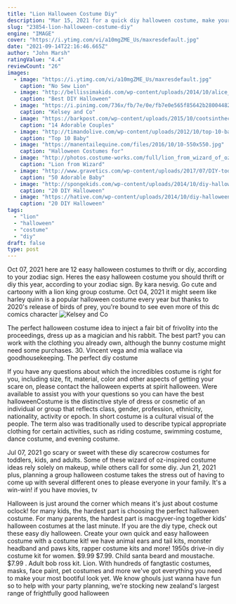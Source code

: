 ```yaml
---
title: "Lion Halloween Costume Diy"
description: "Mar 15, 2021 for a quick diy halloween costume, make your own stylish lace bunny ears created by gina michele.  With just a few basic supplies, namely the sequins, you can make ears for a cat, mouse, rabbit, lion, or dog costume. There's flexibility with how you craft the ears to suit your needs. Diy sequin animal ears from a bubbly life. 14 of 36. Diy"
slug: "23854-lion-halloween-costume-diy"
engine: "IMAGE"
cover: "https://i.ytimg.com/vi/a10mgZME_Us/maxresdefault.jpg"
date: "2021-09-14T22:16:46.665Z"
author: "John Marsh"
ratingValue: "4.4"
reviewCount: "26"
images:
  - image: "https://i.ytimg.com/vi/a10mgZME_Us/maxresdefault.jpg"
    caption: "No Sew Lion"
  - image: "http://bellissimakids.com/wp-content/uploads/2014/10/alice_in_wonderland_costume.png"
    caption: "Best DIY Halloween"
  - image: "https://i.pinimg.com/736x/fb/7e/0e/fb7e0e565f85642b28004482b007df3c.jpg"
    caption: "Kelsey and Co"
  - image: "https://barkpost.com/wp-content/uploads/2015/10/cootsinthecapital.jpg"
    caption: "14 Adorable Couples"
  - image: "http://timandolive.com/wp-content/uploads/2012/10/top-10-baby-halloween-costumes-turtle1.jpg"
    caption: "Top 10 Baby"
  - image: "https://manentailequine.com/files/2016/10/10-550x550.jpg"
    caption: "Halloween Costumes for"
  - image: "http://photos.costume-works.com/full/lion_from_wizard_of_oz1.jpg"
    caption: "Lion from Wizard"
  - image: "http://www.gravetics.com/wp-content/uploads/2017/07/DIY-toddler-Halloween-ghost-costume.jpg"
    caption: "50 Adorable Baby"
  - image: "http://spongekids.com/wp-content/uploads/2014/10/diy-halloween-mask-crafts/9-cardboard-gargoyle-mask.jpg"
    caption: "20 DIY Halloween"
  - image: "https://hative.com/wp-content/uploads/2014/10/diy-halloween-mask-crafts/6-alice-in-won-der-land-mask.jpg"
    caption: "20 DIY Halloween"
tags:
  - "lion"
  - "halloween"
  - "costume"
  - "diy"
draft: false
type: post
---
```


Oct 07, 2021 here are 12 easy halloween costumes to thrift or diy, according to your zodiac sign.  Heres the easy halloween costume you should thrift or diy this year, according to your zodiac sign. By kara nesvig. Go cute and cartoony with a lion king group costume. Oct 04, 2021 it might seem like harley quinn is a popular halloween costume every year  but thanks to 2020's release of birds of prey, you're bound to see even more of this dc comics character
![Kelsey and Co](https://i.pinimg.com/736x/fb/7e/0e/fb7e0e565f85642b28004482b007df3c.jpg "Kelsey and Co")

The perfect halloween costume idea to inject a fair bit of frivolity into the proceedings, dress up as a magician and his rabbit. The best part? you can work with the clothing you already own, although the bunny costume might need some purchases. 30. Vincent vega and mia wallace via goodhousekeeping. The perfect diy costume
<!--inArticleAds-->

<!--galleryOne-->

If you have any questions about which the incredibles costume is right for you, including size, fit, material, color and other aspects of getting your scare on, please contact the halloween experts at spirit halloween. Were available to assist you with your questions so you can have the best halloweenCostume is the distinctive style of dress or cosmetic of an individual or group that reflects class, gender, profession, ethnicity, nationality, activity or epoch. In short costume is a cultural visual of the people. The term also was traditionally used to describe typical appropriate clothing for certain activities, such as riding costume, swimming costume, dance costume, and evening costume.
<!--inArticleAds-->

<!--galleryTwo-->

Jul 07, 2021 go scary or sweet with these diy scarecrow costumes for toddlers, kids, and adults. Some of these wizard of oz-inspired costume ideas rely solely on makeup, while others call for some diy. Jun 21, 2021 plus, planning a group halloween costume takes the stress out of having to come up with several different ones to please everyone in your family. It's a win-win! if you have movies, tv
<!--galleryThree-->

Halloween is just around the corner which means it's just about costume oclock! for many kids, the hardest part is choosing the perfect halloween costume. For many parents, the hardest part is macgyver-ing together kids' halloween costumes at the last minute. If you are the diy type, check out these easy diy halloween. Create your own quick and easy halloween costume with a costume kit! we have animal ears and tail kits, monster headband and paws kits, rapper costume kits and more!  1950s drive-in diy costume kit for women. $9.99 $7.99. Child santa beard and moustache. $7.99 . Adult bob ross kit. Lion. With hundreds of fangtastic costumes, masks, face paint, pet costumes and more we've got everything you need to make your most bootiful look yet. We know ghouls just wanna have fun so to help with your party planning, we're stocking new zealand's largest range of frightfully good halloween